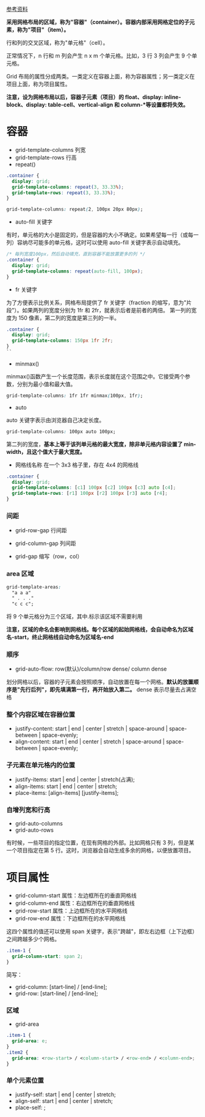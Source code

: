 [参考资料](http://www.ruanyifeng.com/blog/2019/03/grid-layout-tutorial.html)

**采用网格布局的区域，称为"容器"（container）。容器内部采用网格定位的子元素，称为"项目"（item）。**

行和列的交叉区域，称为"单元格"（cell）。

正常情况下，n 行和 m 列会产生 n x m 个单元格。比如，3 行 3 列会产生 9 个单元格。

Grid 布局的属性分成两类。一类定义在容器上面，称为容器属性；另一类定义在项目上面，称为项目属性。

**注意，设为网格布局以后，容器子元素（项目）的 float、display: inline-block、display: table-cell、vertical-align 和 column-\*等设置都将失效。**

# 容器

- grid-template-columns 列宽
- grid-template-rows 行高
- repeat()

```css
.container {
  display: grid;
  grid-template-columns: repeat(3, 33.33%);
  grid-template-rows: repeat(3, 33.33%);
}
```

```css
grid-template-columns: repeat(2, 100px 20px 80px);
```

- auto-fill 关键字

有时，单元格的大小是固定的，但是容器的大小不确定。如果希望每一行（或每一列）容纳尽可能多的单元格，这时可以使用 auto-fill 关键字表示自动填充。

```css
/* 每列宽度100px，然后自动填充，直到容器不能放置更多的列 */
.container {
  display: grid;
  grid-template-columns: repeat(auto-fill, 100px);
}
```

- fr 关键字

为了方便表示比例关系，网格布局提供了 fr 关键字（fraction 的缩写，意为"片段"）。如果两列的宽度分别为 1fr 和 2fr，就表示后者是前者的两倍。
第一列的宽度为 150 像素，第二列的宽度是第三列的一半。

```css
.container {
  display: grid;
  grid-template-columns: 150px 1fr 2fr;
}
``
```

- minmax()

minmax()函数产生一个长度范围，表示长度就在这个范围之中。它接受两个参数，分别为最小值和最大值。

```css
grid-template-columns: 1fr 1fr minmax(100px, 1fr);
```

- auto

auto 关键字表示由浏览器自己决定长度。

```css
grid-template-columns: 100px auto 100px;
```

第二列的宽度，**基本上等于该列单元格的最大宽度，除非单元格内容设置了 min-width，且这个值大于最大宽度。**

- 网格线名称
  在一个 3x3 格子里，存在 4x4 的网格线

```css
.container {
  display: grid;
  grid-template-columns: [c1] 100px [c2] 100px [c3] auto [c4];
  grid-template-rows: [r1] 100px [r2] 100px [r3] auto [r4];
}
```

### 间距

- grid-row-gap 行间距

- grid-column-gap 列间距

- grid-gap 缩写（row，col）

### area 区域

```css
grid-template-areas:
  "a a a"
  " . . ."
  "c c c";
```

将 9 个单元格分为三个区域，其中.标示该区域不需要利用

**注意，区域的命名会影响到网格线。每个区域的起始网格线，会自动命名为区域名-start，终止网格线自动命名为区域名-end**

### 顺序

- grid-auto-flow: row(默认)/column/row dense/ column dense

划分网格以后，容器的子元素会按照顺序，自动放置在每一个网格。**默认的放置顺序是"先行后列"，即先填满第一行，再开始放入第二。**
dense 表示尽量去占满空格

### 整个内容区域在容器位置

- justify-content: start | end | center | stretch | space-around | space-between | space-evenly;
- align-content: start | end | center | stretch | space-around | space-between | space-evenly;

### 子元素在单元格内的位置

- justify-items: start | end | center | stretch(占满);
- align-items: start | end | center | stretch;
- place-items: [align-items] [justify-items];

### 自增列宽和行高

- grid-auto-columns
- grid-auto-rows

有时候，一些项目的指定位置，在现有网格的外部。比如网格只有 3 列，但是某一个项目指定在第 5 行。这时，浏览器会自动生成多余的网格，以便放置项目。

# 项目属性

- grid-column-start 属性：左边框所在的垂直网格线
- grid-column-end 属性：右边框所在的垂直网格线
- grid-row-start 属性：上边框所在的水平网格线
- grid-row-end 属性：下边框所在的水平网格线

这四个属性的值还可以使用 span 关键字，表示"跨越"，即左右边框（上下边框）之间跨越多少个网格。

```css
.item-1 {
  grid-column-start: span 2;
}
```

简写：

- grid-column: [start-line] / [end-line];
- grid-row: [start-line] / [end-line];

### 区域

- grid-area

```css
.item-1 {
  grid-area: e;
}
.item2 {
  grid-area: <row-start> / <column-start> / <row-end> / <column-end>;
}
```

### 单个元素位置

- justify-self: start | end | center | stretch;
- align-self: start | end | center | stretch;
- place-self: <justify-self> <align-self>;
